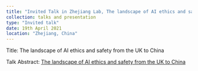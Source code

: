 ```yaml
---
title: "Invited Talk in Zhejiang Lab, The landscape of AI ethics and safety from the UK to China"
collection: talks and presentation
type: "Invited talk"
date: 19th April 2021
location: "Zhejiang, China"
---
```



Title: The landscape of AI ethics and safety from the UK to China  


Talk Abstract: [The landscape of AI ethics and safety from the UK to China](Talk.pdf)

